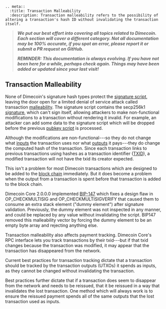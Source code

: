 ```{eval-rst}
.. meta::
  :title: Transaction Malleability
  :description: Transaction malleability refers to the possibility of altering a transaction's hash ID without invalidating the transaction itself.
```

> ***We put our best effort into covering all topics related to Dimecoin. Each section will cover a different category. Not all documentation may be 100% accurate, if you spot an error, please report it or submit a PR request on GitHub.***
>
> ***REMINDER: This documentation is always evolving. If you have not been here for a while, perhaps check again. Things may have been added or updated since your last visit!***

## Transaction Malleability

None of Dimecoin's signature hash types protect the [signature script](../resources/glossary.md#signature-script), leaving the door open for a limited denial of service attack called transaction [malleability](../resources/glossary.md#malleability). The signature script contains the secp256k1 [signature](../resources/glossary.md#signature), which can't sign itself, allowing attackers to make non-functional modifications to a transaction without rendering it invalid. For example, an attacker can add some data to the signature script which will be dropped before the previous [pubkey script](../resources/glossary.md#pubkey-script) is processed.

Although the modifications are non-functional---so they do not change what [inputs](../resources/glossary.md#input) the transaction uses nor what [outputs](../resources/glossary.md#output) it pays---they do change the computed hash of the transaction. Since each transaction links to previous transactions using hashes as a transaction identifier ([TXID](../resources/glossary.md#transaction-identifiers)), a modified transaction will not have the txid its creator expected.

This isn't a problem for most Dimecoin transactions which are designed to be added to the [block chain](../resources/glossary.md#block-chain) immediately. But it does become a problem when the output from a transaction is spent before that transaction is added to the block chain.

Dimecoin Core 2.0.0.0 implemented [BIP-147](https://github.com/bitcoin/bips/blob/master/bip-0147.mediawiki) which fixes a design flaw in OP_CHECKMULTISIG and OP_CHECKMULTISIGVERIFY that caused them to consume an extra stack element ("dummy element") after signature validation. Previously, the dummy element was not inspected in any manner, and could be replaced by any value without invalidating the script. BIP147 removed this malleability vector by forcing the dummy element to be an empty byte array and rejecting anything else.

Transaction malleability also affects payment tracking.  Dimecoin Core's RPC interface lets you track transactions by their txid---but if that txid changes because the transaction was modified, it may appear that the transaction has disappeared from the network.

Current best practices for transaction tracking dictate that a transaction should be tracked by the transaction outputs (UTXOs) it spends as inputs, as they cannot be changed without invalidating the transaction.

Best practices further dictate that if a transaction does seem to disappear from the network and needs to be reissued, that it be reissued in a way that invalidates the lost transaction. One method which will always work is to ensure the reissued payment spends all of the same outputs that the lost transaction used as inputs.